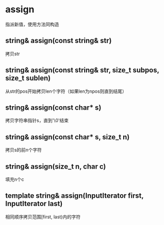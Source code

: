 # assign
指派新值，使用方法同构造

## string& assign(const string& str)
拷贝str

## string& assign(const string& str, size_t subpos, size_t sublen)
从str的pos开始拷贝len个字符（如果len为npos则直到结尾）

## string& assign(const char* s)
拷贝字符串指针s，直到'\0'结束

## string& assign(const char* s, size_t n)
拷贝s的前n个字符

## string& assign(size_t n, char c)
填充n个c

## template string& assign(InputIterator first, InputIterator last)
相同顺序拷贝范围[first, last)内的字符
